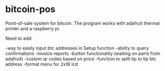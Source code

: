 bitcoin-pos
===========

Point-of-sale system for bitcoin.  The program works with adafruit thermal printer and a raspberry pi.

Need to add: 

-way to easily input btc addresses in Setup function
-ability to query confirmations
-invoice reports
-button functionality (waiting on parts from adafruit)
-custom qr codes based on price
-function to split tip to tip btc address
-format menu for 2x16 lcd
